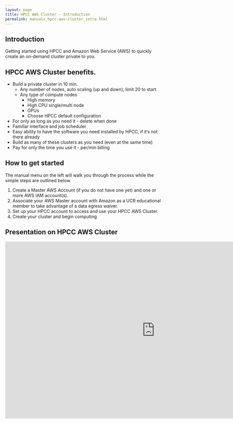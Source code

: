 ```yaml
---
layout: page
title: HPCC AWS Cluster - Introduction
permalink: manuals_hpcc-aws-cluster_intro.html
---
```


## Introduction
Getting started using HPCC and Amazon Web Service (AWS) to quickly create an on-demand cluster private to you.

## HPCC AWS Cluster benefits.

* Build a private cluster in 10 min.
  * Any number of nodes, auto scaling (up and down), limit 20 to start
  * Any type of compute nodes
    * High memory
    * High CPU single/multi node
    * GPUs
    * Choose HPCC default configuration
* For only as long as you need it - delete when done
* Familiar interface and job scheduler
* Easy ability to have the software you need installed by HPCC, if it’s not there already
* Build as many of these clusters as you need (even at the same time)
* Pay for only the time you use it - per/min billing


## How to get started 

The manual menu on the left will walk you through the process while the simple steps are outlined below.

1. Create a Master AWS Account (if you do not have one yet) and one or more AWS IAM account(s).
2. Associate your AWS Master account with Amazon as a UCR educational member to take advantage of a data egress waiver.
4. Set up your HPCC account to access and use your HPCC AWS Cluster.
5. Create your cluster and begin computing 

## Presentation on HPCC AWS Cluster

<iframe src="https://docs.google.com/presentation/d/e/2PACX-1vRSC8sz2w5nLCE1pUJgLU37HDnA9Hgxgy_LHI2zqugFoNNn9BtD6nqiVfEVYKYXoiHRK8h37MrsOpN7/embed?start=false&loop=false&delayms=3000" frameborder="0" width="960" height="569" allowfullscreen="true" mozallowfullscreen="true" webkitallowfullscreen="true"></iframe>
